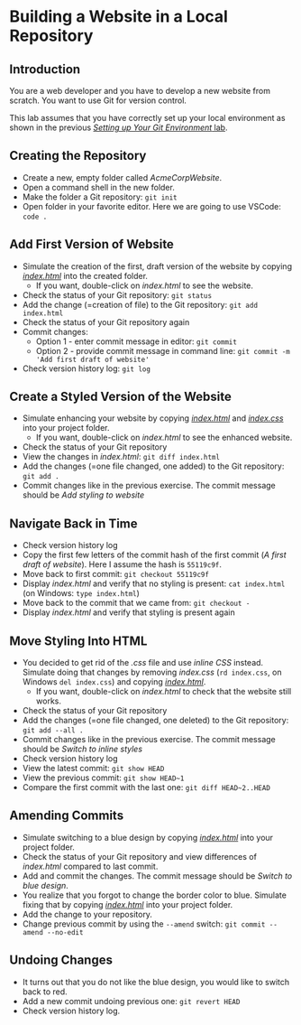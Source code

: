 # Building a Website in a Local Repository

## Introduction

You are a web developer and you have to develop a new website from scratch. You want to use Git for version control.

This lab assumes that you have correctly set up your local environment as shown in the previous [*Setting up Your Git Environment* lab](0010-setup.md).

## Creating the Repository

* Create a new, empty folder called *AcmeCorpWebsite*.
* Open a command shell in the new folder.
* Make the folder a Git repository: `git init`
* Open folder in your favorite editor. Here we are going to use VSCode: `code .`

## Add First Version of Website

* Simulate the creation of the first, draft version of the website by copying [*index.html*](0020-local-repo/010-simple-content/index.html) into the created folder.
  * If you want, double-click on *index.html* to see the website.
* Check the status of your Git repository: `git status`
* Add the change (=creation of file) to the Git repository: `git add index.html`
* Check the status of your Git repository again
* Commit changes:
  * Option 1 - enter commit message in editor: `git commit`
  * Option 2 - provide commit message in command line: `git commit -m 'Add first draft of website'`
* Check version history log: `git log`

## Create a Styled Version of the Website

* Simulate enhancing your website by copying [*index.html*](0020-local-repo/020-with-css/index.html) and [*index.css*](0020-local-repo/020-with-css/index.css) into your project folder.
  * If you want, double-click on *index.html* to see the enhanced website.
* Check the status of your Git repository
* View the changes in *index.html*: `git diff index.html`
* Add the changes (=one file changed, one added) to the Git repository: `git add .`
* Commit changes like in the previous exercise. The commit message should be *Add styling to website*

## Navigate Back in Time

* Check version history log
* Copy the first few letters of the commit hash of the first commit (*A first draft of website*). Here I assume the hash is `55119c9f`.
* Move back to first commit: `git checkout 55119c9f`
* Display *index.html* and verify that no styling is present: `cat index.html` (on Windows: `type index.html`)
* Move back to the commit that we came from: `git checkout -`
* Display *index.html* and verify that styling is present again

## Move Styling Into HTML

* You decided to get rid of the *.css* file and use *inline CSS* instead. Simulate doing that changes by removing *index.css* (`rd index.css`, on Windows `del index.css`) and copying [*index.html*](0020-local-repo/030-with-inline-styles/index.html).
  * If you want, double-click on *index.html* to check that the website still works.
* Check the status of your Git repository
* Add the changes (=one file changed, one deleted) to the Git repository: `git add --all .`
* Commit changes like in the previous exercise. The commit message should be *Switch to inline styles*
* Check version history log
* View the latest commit: `git show HEAD`
* View the previous commit: `git show HEAD~1`
* Compare the first commit with the last one: `git diff HEAD~2..HEAD`

## Amending Commits

* Simulate switching to a blue design by copying [*index.html*](0020-local-repo/040-blue-background/index.html) into your project folder.
* Check the status of your Git repository and view differences of *index.html* compared to last commit.
* Add and commit the changes. The commit message should be *Switch to blue design*.
* You realize that you forgot to change the border color to blue. Simulate fixing that by copying [*index.html*](0020-local-repo/050-blue/index.html) into your project folder.
* Add the change to your repository.
* Change previous commit by using the `--amend` switch: `git commit --amend --no-edit`
  
## Undoing Changes

* It turns out that you do not like the blue design, you would like to switch back to red.
* Add a new commit undoing previous one: `git revert HEAD`
* Check version history log.
